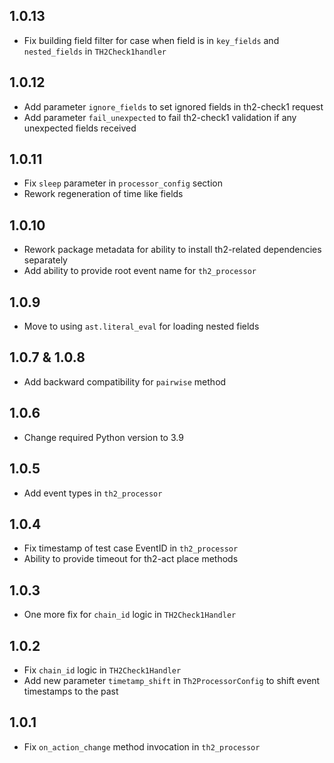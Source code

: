 1.0.13
-----

* Fix building field filter for case when field is in `key_fields` and `nested_fields` in `TH2Check1handler`

1.0.12
-----

* Add parameter `ignore_fields` to set ignored fields in th2-check1 request
* Add parameter `fail_unexpected` to fail th2-check1 validation if any unexpected fields received

1.0.11
-----

* Fix `sleep` parameter in `processor_config` section
* Rework regeneration of time like fields

1.0.10
-----

* Rework package metadata for ability to install th2-related dependencies separately
* Add ability to provide root event name for `th2_processor`

1.0.9
-----

* Move to using `ast.literal_eval` for loading nested fields

1.0.7 & 1.0.8
-----

* Add backward compatibility for `pairwise` method

1.0.6
-----

* Change required Python version to 3.9

1.0.5
-----

* Add event types in `th2_processor`

1.0.4
-----

* Fix timestamp of test case EventID in `th2_processor`
* Ability to provide timeout for th2-act place methods

1.0.3
-----

* One more fix for `chain_id` logic in `TH2Check1Handler`

1.0.2
-----

* Fix `chain_id` logic in `TH2Check1Handler`
* Add new parameter `timetamp_shift` in `Th2ProcessorConfig` to shift event timestamps to the past 

1.0.1
-----

* Fix `on_action_change` method invocation in `th2_processor`